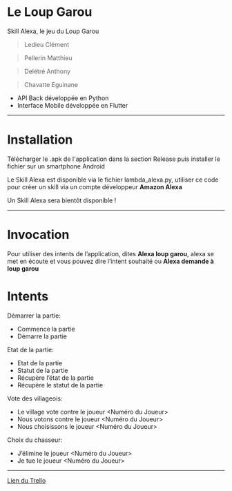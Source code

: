 # Le Loup Garou
Skill Alexa, le jeu du Loup Garou
> Ledieu Clément

> Pellerin Matthieu

> Delétré Anthony

> Chavatte Eguinane 


- API Back développée en Python
- Interface Mobile développée en Flutter

_______

# Installation
Télécharger le .apk de l'application dans la section Release puis installer le fichier sur un smartphone Android 

Le Skill Alexa est disponible via le fichier lambda_alexa.py, utiliser ce code pour créer un skill via un compte développeur **Amazon Alexa**

Un Skill Alexa sera bientôt disponible !

_______

# Invocation
Pour utiliser des intents de l’application, dites **Alexa loup garou**, alexa se met en écoute et vous pouvez dire l’intent souhaité ou **Alexa demande à loup garou <Intents>**

# Intents
Démarrer la partie: 
- Commence la partie
- Démarre la partie

Etat de la partie: 
- Etat de la partie
- Statut de la partie
- Récupère l’état de la partie
- Récupère le statut de la partie

Vote des villageois: 
- Le village vote contre le joueur <Numéro du Joueur>
- Nous votons contre le joueur <Numéro du Joueur>
- Nous choisissons le joueur <Numéro du Joueur>

Choix du chasseur: 
- J’élimine le joueur <Numéro du Joueur>
- Je tue le joueur <Numéro du Joueur>

_______

[Lien du Trello](https://trello.com/b/RxOOx7eE/le-loup-garou)
